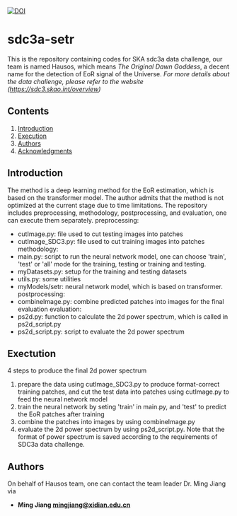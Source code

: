 [![DOI](https://zenodo.org/badge/725544679.svg)](https://zenodo.org/doi/10.5281/zenodo.10229979)
# sdc3a-setr
This is the repository containing codes for SKA sdc3a data challenge, our team is named Hausos, which means _The Original Dawn Goddess_, a decent name for the detection of EoR signal of the Universe.
*For more details about the data challenge, please refer to the website (https://sdc3.skao.int/overview)*

## Contents
1. [Introduction](#intro)
1. [Execution](#exec)
1. [Authors](#authors)
1. [Acknowledgments](#ack)

<a name="intro"></a>
## Introduction
The method is a deep learning method for the EoR estimation, which is based on the transformer model. The author admits that the method is not optimized at the current stage due to time limitations.
The repository includes preprocessing, methodology, postprocessing, and evaluation, one can execute them separately.
preprocessing: 
 - cutImage.py: file used to cut testing images into patches
 - cutImage_SDC3.py: file used to cut training images into patches
methodology:
 - main.py: script to run the neural network model, one can choose 'train', 'test' or 'all' mode for the training, testing or training and testing.
 - myDatasets.py: setup for the training and testing datasets
 - utils.py: some utilities
 - myModels/setr: neural network model, which is based on transformer.
postprocessing:
 - combineImage.py: combine predicted patches into images for the final evaluation
evaluation:
 - ps2d.py: function to calculate the 2d power spectrum, which is called in ps2d_script.py
 - ps2d_script.py: script to evaluate the 2d power spectrum

<a name="exec"></a>
## Exectution
4 steps to produce the final 2d power spectrum
1. prepare the data using cutImage_SDC3.py to produce format-correct training patches, and cut the test data into patches using cutImage.py to feed the neural network model
1. train the neural network by seting 'train' in main.py, and 'test' to predict the EoR patches after training
1. combine the patches into images by using combineImage.py
1. evaluate the 2d power spectrum by using ps2d_script.py. Note that the format of power spectrum is saved according to the requirements of SDC3a data challenge.

<a name="authors"></a>
## Authors
On behalf of Hausos team, one can contact the team leader Dr. Ming Jiang via
* **Ming Jiang [mingjiang@xidian.edu.cn](mailto:mingjiang@xidian.edu.cn)**

